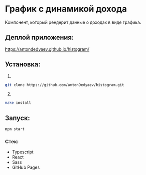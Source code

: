 # График с динамикой дохода

Компонент, который рендерит данные о доходах в виде графика.

## Деплой приложения:

https://antondedyaev.github.io/histogram/

## Установка:

1.

```sh
git clone https://github.com/antonDedyaev/histogram.git
```

2.

```sh
make install
```

## Запуск:

```sh
npm start
```

### Стек:

- Typescript
- React
- Sass
- GitHub Pages
